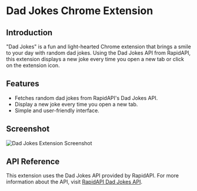 
# Dad Jokes Chrome Extension

## Introduction
"Dad Jokes" is a fun and light-hearted Chrome extension that brings a smile to your day with random dad jokes. Using the Dad Jokes API from RapidAPI, this extension displays a new joke every time you open a new tab or click on the extension icon.

## Features
- Fetches random dad jokes from RapidAPI's Dad Jokes API.
- Display a new joke every time you open a new tab.
- Simple and user-friendly interface.

## Screenshot
![Dad Jokes Extension Screenshot](https://github.com/VishvShah98/Dad_Jokes/assets/70076769/7656163d-b2b8-405f-a88b-8abbad5e2266)

## API Reference
This extension uses the Dad Jokes API provided by RapidAPI. For more information about the API, visit [RapidAPI Dad Jokes API](<https://rapidapi.com/KegenGuyll/api/dad-jokes/>).


